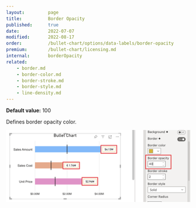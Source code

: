 ```yaml
---
layout:         page
title:          Border Opacity
published:      true
date:           2022-07-07
modified:   	2022-08-17
order:          /bullet-chart/options/data-labels/border-opacity
premium:        /bullet-chart/licensing.md
internal:       borderOpacity
related:            
    - border.md
    - border-color.md
    - border-stroke.md
    - border-style.md
    - line-density.md
---
```


**Default value:** 100

Defines border opacity color.

<img src="images/data-labels-border-opacity.png" width="700">